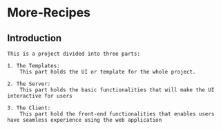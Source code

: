 # More-Recipes 

## Introduction

    This is a project divided into three parts:

    1. The Templates:
        This part holds the UI or template for the whole project.

    2. The Server:
        This part holds the basic functionalities that will make the UI interactive for users

    3. The Client:
        This part hold the front-end functionalities that enables users have seamless experience using the web application
